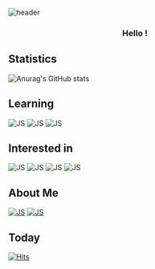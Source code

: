 ![header](https://capsule-render.vercel.app/api?type=waving&color=gradient&height=300&section=header&text=ren&fontSize=90)

<h3 align="center"> Hello !</h3>


<p align="center">

## Statistics
![Anurag's GitHub stats](https://github-readme-stats.vercel.app/api?username=ai27p&show_icons=true&hide=stars,prs,issues)

## Learning
![JS](https://img.shields.io/badge/Python-3776AB?style=flat-square&logo=Python&logoColor=white) ![JS](https://img.shields.io/badge/Ruby-CC342D?style=flat-square&logo=Ruby&logoColor=white) ![JS](https://img.shields.io/badge/C_Sharp-239120?style=flat-square&logo=CSharp&logoColor=white)

## Interested in
![JS](https://img.shields.io/badge/Java-007396?style=flat-square&logo=Java&logoColor=white) ![JS](https://img.shields.io/badge/PHP-777BB4?style=flat-square&logo=PHP&logoColor=white) ![JS](https://img.shields.io/badge/JavaScript-F7DF1E?style=flat-square&logo=JavaScript&logoColor=white) ![JS](https://img.shields.io/badge/MySQL-4479A1?style=flat-square&logo=MySQL&logoColor=white)

## About Me
[![JS](https://img.shields.io/badge/Github_Blog-181717?style=flat-square&logo=Github&logoColor=white)](https://ai27p.github.io) [![JS](https://img.shields.io/badge/Gmail-EA4335?style=flat-square&logo=Gmail&logoColor=white)](mailto:ren7102x@gmail.com)

## Today
[![Hits](https://hits.seeyoufarm.com/api/count/incr/badge.svg?url=https%3A%2F%2Fgithub.com%2Fai27p&count_bg=%23FF0000&title_bg=%23555555&icon=&icon_color=%23E7E7E7&title=Today%27s+Visitors&edge_flat=false)](https://hits.seeyoufarm.com) </p>
